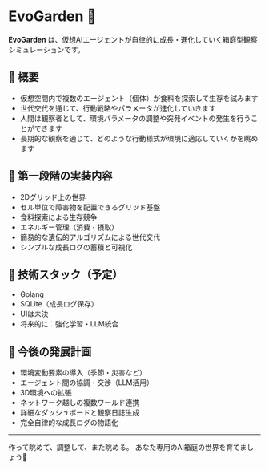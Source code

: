 # EvoGarden 🌱

**EvoGarden** は、仮想AIエージェントが自律的に成長・進化していく箱庭型観察シミュレーションです。

## 🧪 概要

- 仮想空間内で複数のエージェント（個体）が食料を探索して生存を試みます
- 世代交代を通じて、行動戦略やパラメータが進化していきます
- 人間は観察者として、環境パラメータの調整や突発イベントの発生を行うことができます
- 長期的な観察を通じて、どのような行動様式が環境に適応していくかを眺めます

## 🎯 第一段階の実装内容

- 2Dグリッド上の世界
- セル単位で障害物を配置できるグリッド基盤
- 食料探索による生存競争
- エネルギー管理（消費・摂取）
- 簡易的な遺伝的アルゴリズムによる世代交代
- シンプルな成長ログの蓄積と可視化

## 🔧 技術スタック（予定）

- Golang
- SQLite（成長ログ保存）
- UIは未決
- 将来的に：強化学習・LLM統合

## 🚀 今後の発展計画

- 環境変動要素の導入（季節・災害など）
- エージェント間の協調・交渉（LLM活用）
- 3D環境への拡張
- ネットワーク越しの複数ワールド連携
- 詳細なダッシュボードと観察日誌生成
- 完全自律的な成長ログの物語化

---

作って眺めて、調整して、また眺める。
あなた専用のAI箱庭の世界を育てましょう🌱
